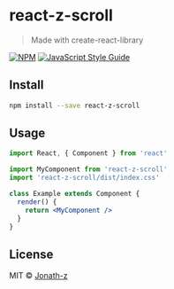 # react-z-scroll

> Made with create-react-library

[![NPM](https://img.shields.io/npm/v/react-z-scroll.svg)](https://www.npmjs.com/package/react-z-scroll) [![JavaScript Style Guide](https://img.shields.io/badge/code_style-standard-brightgreen.svg)](https://standardjs.com)

## Install

```bash
npm install --save react-z-scroll
```

## Usage

```jsx
import React, { Component } from 'react'

import MyComponent from 'react-z-scroll'
import 'react-z-scroll/dist/index.css'

class Example extends Component {
  render() {
    return <MyComponent />
  }
}
```

## License

MIT © [Jonath-z](https://github.com/Jonath-z)
